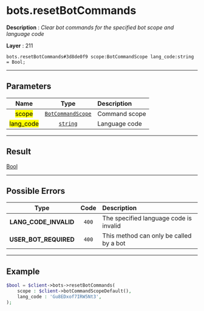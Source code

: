 # bots.resetBotCommands

**Description** : *Clear bot commands for the specified bot scope and language code*

**Layer** : 211

```tl
bots.resetBotCommands#3d8de0f9 scope:BotCommandScope lang_code:string = Bool;
```

---

## Parameters

| Name | Type | Description |
| :---: | :---: | :--- |
| <mark>scope</mark> | [`BotCommandScope`](type/BotCommandScope) | Command scope |
| <mark>lang_code</mark> | [`string`](type/string) | Language code |

---

## Result

[Bool](type/Bool)

---

## Possible Errors

| Type | Code | Description |
| :---: | :---: | :--- |
| **LANG_CODE_INVALID** | `400` | The specified language code is invalid |
| **USER_BOT_REQUIRED** | `400` | This method can only be called by a bot |

---

## Example

```php
$bool = $client->bots->resetBotCommands(
	scope : $client->botCommandScopeDefault(),
	lang_code : 'Gu8EDxof7IRW5Nt3',
);
```